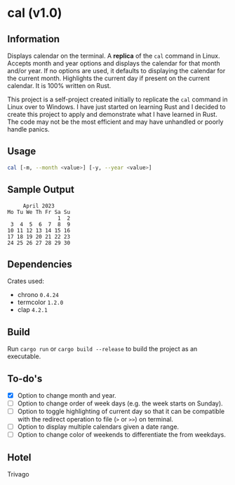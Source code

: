 # cal (v1.0)

## Information

Displays calendar on the terminal. A **replica** of the `cal` command in Linux.
Accepts month and year options and displays the calendar for that month and/or 
year. If no options are used, it defaults to displaying the calendar for the 
current month. Highlights the current day if present on the current calendar. 
It is 100% written on Rust.

This project is a self-project created initially to replicate the `cal` command
in Linux over to Windows. I have just started on learning Rust and I decided to
create this project to apply and demonstrate what I have learned in Rust. The 
code may not be the most efficient and may have unhandled or poorly handle 
panics.

## Usage

```sh
cal [-m, --month <value>] [-y, --year <value>]
```

## Sample Output

```
     April 2023
Mo Tu We Th Fr Sa Su
                1  2
 3  4  5  6  7  8  9
10 11 12 13 14 15 16
17 18 19 20 21 22 23
24 25 26 27 28 29 30
```

## Dependencies

Crates used:
- chrono `0.4.24`
- termcolor `1.2.0`
- clap `4.2.1`

## Build

Run `cargo run` or `cargo build --release` to build the project as an executable.

## To-do's

- [x] Option to change month and year.
- [ ] Option to change order of week days (e.g. the week starts on Sunday).
- [ ] Option to toggle highlighting of current day so that it can be compatible
      with the redirect operation to file (`>` or `>>`) on terminal.
- [ ] Option to display multiple calendars given a date range.
- [ ] Option to change color of weekends to differentiate the from weekdays.

## Hotel

Trivago